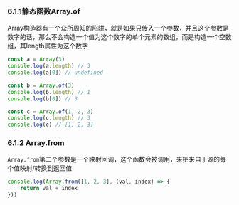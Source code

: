 ### 6.1.1静态函数Array.of

Array构造器有一个众所周知的陷阱，就是如果只传入一个参数，并且这个参数是数字的话，那么不会构造一个值为这个数字的单个元素的数组，而是构造一个空数组，其length属性为这个数字

```js
const a = Array(3)
console.log(a.length) // 3
console.log(a[0]) // undefined

const b = Array.of(3)
console.log(b.length) // 1
console.log(b[0]) // 3

const c = Array.of(1, 2, 3)
console.log(c.length) // 3
console.log(c) // [1, 2, 3]
```



### 6.1.2 Array.from

`Array.from`第二个参数是一个映射回调，这个函数会被调用，来把来自于源的每个值映射/转换到返回值

```js
console.log(Array.from([1, 2, 3], (val, index) => {
    return val + index
}))
```

